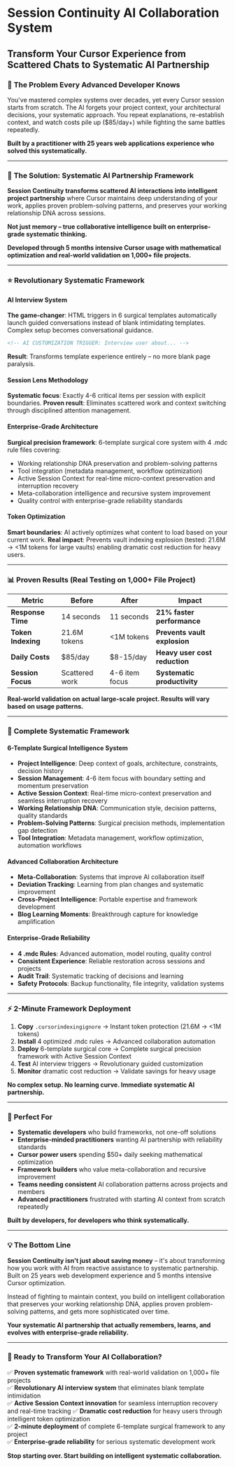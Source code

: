 # Session Continuity AI Collaboration System
## Transform Your Cursor Experience from Scattered Chats to Systematic AI Partnership

### 🎯 **The Problem Every Advanced Developer Knows**

You've mastered complex systems over decades, yet every Cursor session starts from scratch. The AI forgets your project context, your architectural decisions, your systematic approach. You repeat explanations, re-establish context, and watch costs pile up ($85/day+) while fighting the same battles repeatedly.

**Built by a practitioner with 25 years web applications experience who solved this systematically.**

---

### 🚀 **The Solution: Systematic AI Partnership Framework**

**Session Continuity transforms scattered AI interactions into intelligent project partnership** where Cursor maintains deep understanding of your work, applies proven problem-solving patterns, and preserves your working relationship DNA across sessions.

**Not just memory – true collaborative intelligence built on enterprise-grade systematic thinking.**

**Developed through 5 months intensive Cursor usage with mathematical optimization and real-world validation on 1,000+ file projects.**

---

### ⭐ **Revolutionary Systematic Framework**

#### **AI Interview System** 
**The game-changer**: HTML triggers in 6 surgical templates automatically launch guided conversations instead of blank intimidating templates. Complex setup becomes conversational guidance.

```html
<!-- AI CUSTOMIZATION TRIGGER: Interview user about... -->
```
**Result**: Transforms template experience entirely – no more blank page paralysis.

#### **Session Lens Methodology**
**Systematic focus**: Exactly 4-6 critical items per session with explicit boundaries. 
**Proven result**: Eliminates scattered work and context switching through disciplined attention management.

#### **Enterprise-Grade Architecture**
**Surgical precision framework**: 6-template surgical core system with 4 .mdc rule files covering:
- Working relationship DNA preservation and problem-solving patterns
- Tool integration (metadata management, workflow optimization)
- Active Session Context for real-time micro-context preservation and interruption recovery
- Meta-collaboration intelligence and recursive system improvement
- Quality control with enterprise-grade reliability standards

#### **Token Optimization**
**Smart boundaries**: AI actively optimizes what content to load based on your current work.
**Real impact**: Prevents vault indexing explosion (tested: 21.6M → <1M tokens for large vaults) enabling dramatic cost reduction for heavy users.

---

### 📊 **Proven Results (Real Testing on 1,000+ File Project)**

| **Metric** | **Before** | **After** | **Impact** |
|------------|-----------|-----------|------------|
| **Response Time** | 14 seconds | 11 seconds | **21% faster performance** |
| **Token Indexing** | 21.6M tokens | <1M tokens | **Prevents vault explosion** |
| **Daily Costs** | $85/day | $8-15/day | **Heavy user cost reduction** |
| **Session Focus** | Scattered work | 4-6 item focus | **Systematic productivity** |

**Real-world validation on actual large-scale project. Results will vary based on usage patterns.**

---

### 🔧 **Complete Systematic Framework**

#### **6-Template Surgical Intelligence System**
- **Project Intelligence**: Deep context of goals, architecture, constraints, decision history
- **Session Management**: 4-6 item focus with boundary setting and momentum preservation
- **Active Session Context**: Real-time micro-context preservation and seamless interruption recovery
- **Working Relationship DNA**: Communication style, decision patterns, quality standards
- **Problem-Solving Patterns**: Surgical precision methods, implementation gap detection
- **Tool Integration**: Metadata management, workflow optimization, automation workflows

#### **Advanced Collaboration Architecture** 
- **Meta-Collaboration**: Systems that improve AI collaboration itself
- **Deviation Tracking**: Learning from plan changes and systematic improvement
- **Cross-Project Intelligence**: Portable expertise and framework development
- **Blog Learning Moments**: Breakthrough capture for knowledge amplification

#### **Enterprise-Grade Reliability**
- **4 .mdc Rules**: Advanced automation, model routing, quality control
- **Consistent Experience**: Reliable restoration across sessions and projects
- **Audit Trail**: Systematic tracking of decisions and learning
- **Safety Protocols**: Backup functionality, file integrity, validation systems

---

### ⚡ **2-Minute Framework Deployment**

1. **Copy** `.cursorindexingignore` → Instant token protection (21.6M → <1M tokens)
2. **Install** 4 optimized .mdc rules → Advanced collaboration automation
3. **Deploy** 6-template surgical core → Complete surgical precision framework with Active Session Context
4. **Test** AI interview triggers → Revolutionary guided customization
5. **Monitor** dramatic cost reduction → Validate savings for heavy usage

**No complex setup. No learning curve. Immediate systematic AI partnership.**

---

### 🎯 **Perfect For**

- **Systematic developers** who build frameworks, not one-off solutions
- **Enterprise-minded practitioners** wanting AI partnership with reliability standards
- **Cursor power users** spending $50+ daily seeking mathematical optimization  
- **Framework builders** who value meta-collaboration and recursive improvement
- **Teams needing consistent** AI collaboration patterns across projects and members
- **Advanced practitioners** frustrated with starting AI context from scratch repeatedly

**Built by developers, for developers who think systematically.**

---

### 💡 **The Bottom Line**

**Session Continuity isn't just about saving money** – it's about transforming how you work with AI from reactive assistance to systematic partnership. Built on 25 years web development experience and 5 months intensive Cursor optimization.

Instead of fighting to maintain context, you build on intelligent collaboration that preserves your working relationship DNA, applies proven problem-solving patterns, and gets more sophisticated over time.

**Your systematic AI partnership that actually remembers, learns, and evolves with enterprise-grade reliability.**

---

### 🚀 **Ready to Transform Your AI Collaboration?**

✅ **Proven systematic framework** with real-world validation on 1,000+ file projects  
✅ **Revolutionary AI interview system** that eliminates blank template intimidation  
✅ **Active Session Context innovation** for seamless interruption recovery and real-time tracking
✅ **Dramatic cost reduction** for heavy users through intelligent token optimization  
✅ **2-minute deployment** of complete 6-template surgical framework to any project  
✅ **Enterprise-grade reliability** for serious systematic development work  

**Stop starting over. Start building on intelligent systematic collaboration.**